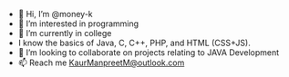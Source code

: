- 👋 Hi, I’m @money-k
- 👀 I’m interested in programming
- 🌱 I’m currently in college
- I know the basics of Java, C, C++, PHP, and HTML (CSS+JS).
- 💞️ I’m looking to collaborate on projects relating to JAVA Development
- 📫 Reach me KaurManpreetM@outlook.com

<!---
money-k/money-k is a ✨ special ✨ repository because its `README.md` (this file) appears on your GitHub profile.
You can click the Preview link to take a look at your changes.
--->

